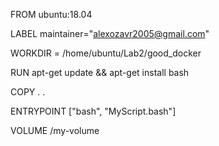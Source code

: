 FROM ubuntu:18.04

LABEL maintainer="alexozavr2005@gmail.com"

WORKDIR = /home/ubuntu/Lab2/good_docker

RUN apt-get update && apt-get install bash

COPY . .

ENTRYPOINT ["bash", "MyScript.bash"]

VOLUME /my-volume
